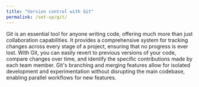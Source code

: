 ```yaml
---
title: "Version control with Git"
permalink: /set-up/git/
---
```


Git is an essential tool for anyone writing code, offering much more than just collaboration capabilities. It provides a comprehensive system for tracking changes across every stage of a project, ensuring that no progress is ever lost. With Git, you can easily revert to previous versions of your code, compare changes over time, and identify the specific contributions made by each team member. Git's branching and merging features allow for isolated development and experimentation without disrupting the main codebase, enabling parallel workflows for new features.